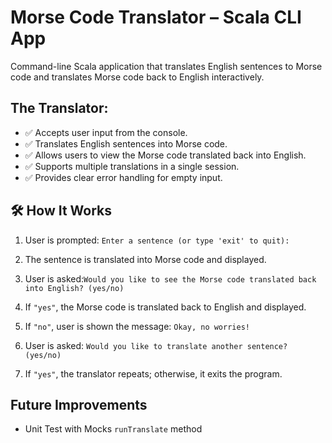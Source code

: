 # Morse Code Translator – Scala CLI App

Command-line Scala application that translates English sentences to Morse code and translates Morse code back to English interactively.

## The Translator:

- ✅ Accepts user input from the console.
- ✅ Translates English sentences into Morse code.
- ✅ Allows users to view the Morse code translated back into English.
- ✅ Supports multiple translations in a single session.
- ✅ Provides clear error handling for empty input.


## 🛠️ How It Works

1. User is prompted: `Enter a sentence (or type 'exit' to quit):`

2. The sentence is translated into Morse code and displayed.

3. User is asked:`Would you like to see the Morse code translated back into English? (yes/no)`

4. If `"yes"`, the Morse code is translated back to English and displayed.

5. If `"no"`, user is shown the message: `Okay, no worries!`

6. User is asked: `Would you like to translate another sentence? (yes/no)`

7. If `"yes"`, the translator repeats; otherwise, it exits the program.


## Future Improvements
- Unit Test with Mocks `runTranslate` method
